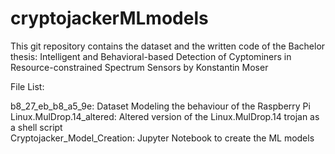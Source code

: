 # cryptojackerMLmodels
This git repository contains the dataset and the written code of the Bachelor thesis: Intelligent and Behavioral-based Detection of Cyptominers in Resource-constrained Spectrum Sensors by Konstantin Moser

File List:<br />

b8_27_eb_b8_a5_9e: Dataset Modeling the behaviour of the Raspberry Pi<br />
Linux.MulDrop.14_altered: Altered version of the Linux.MulDrop.14 trojan as a shell script<br />
Cryptojacker_Model_Creation: Jupyter Notebook to create the ML models<br />
